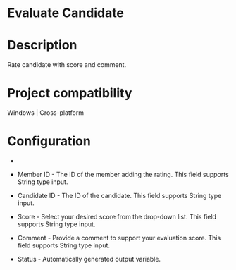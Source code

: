 ﻿# Evaluate Candidate

# Description

Rate candidate with score and comment.

# Project compatibility

Windows | Cross-platform

# Configuration

* 
* Member ID - The ID of the member adding the rating. This field supports String type input.
* Candidate ID - The ID of the candidate. This field supports String type input.
* Score - Select your desired score from the drop-down list. This field supports String type input.
* Comment - Provide a comment to support your evaluation score. This field supports String type input.





* Status - Automatically generated output variable.

